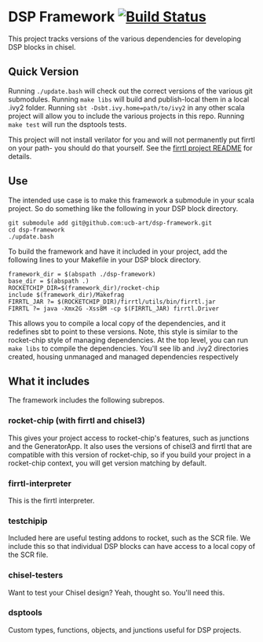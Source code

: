 # DSP Framework [![Build Status](https://travis-ci.org/ucb-art/dsp-framework.svg?branch=travis)](https://travis-ci.org/ucb-art/dsp-framework)

This project tracks versions of the various dependencies for developing DSP blocks in chisel.

## Quick Version

Running `./update.bash` will check out the correct versions of the various git submodules.
Running `make libs` will build and publish-local them in a local .ivy2 folder.
Running `sbt -Dsbt.ivy.home=path/to/ivy2` in any other scala project will allow you to include the various projects in this repo.
Running `make test` will run the dsptools tests.

This project will not install verilator for you and will not permanently put firrtl on your path- you should do that yourself.
See the [firrtl project README](https://github.com/ucb-bar/firrtl) for details.

## Use

The intended use case is to make this framework a submodule in your scala project.
So do something like the following in your DSP block directory.

```
git submodule add git@github.com:ucb-art/dsp-framework.git
cd dsp-framework
./update.bash
```

To build the framework and have it included in your project, add the following lines to your Makefile in your DSP block directory.

```
framework_dir = $(abspath ./dsp-framework)
base_dir = $(abspath .)
ROCKETCHIP_DIR=$(framework_dir)/rocket-chip
include $(framework_dir)/Makefrag
FIRRTL_JAR ?= $(ROCKETCHIP_DIR)/firrtl/utils/bin/firrtl.jar
FIRRTL ?= java -Xmx2G -Xss8M -cp $(FIRRTL_JAR) firrtl.Driver
```

This allows you to compile a local copy of the dependencies, and it redefines sbt to point to these versions.
Note, this style is similar to the rocket-chip style of managing dependencies.
At the top level, you can run `make libs` to compile the dependencies.
You'll see lib and .ivy2 directories created, housing unmanaged and managed dependencies respectively

## What it includes

The framework includes the following subrepos.

### rocket-chip (with firrtl and chisel3)

This gives your project access to rocket-chip's features, such as junctions and the GeneratorApp.
It also uses the versions of chisel3 and firrtl that are compatible with this version of rocket-chip, so if you build your project in a rocket-chip context, you will get version matching by default.

### firrtl-interpreter

This is the firrtl interpreter.

### testchipip

Included here are useful testing addons to rocket, such as the SCR file.
We include this so that individual DSP blocks can have access to a local copy of the SCR file.

### chisel-testers

Want to test your Chisel design?
Yeah, thought so.
You'll need this.

### dsptools

Custom types, functions, objects, and junctions useful for DSP projects.
